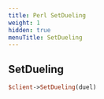 ```yaml
---
title: Perl SetDueling
weight: 1
hidden: true
menuTitle: SetDueling
---
```

## SetDueling
```perl
$client->SetDueling(duel)
```